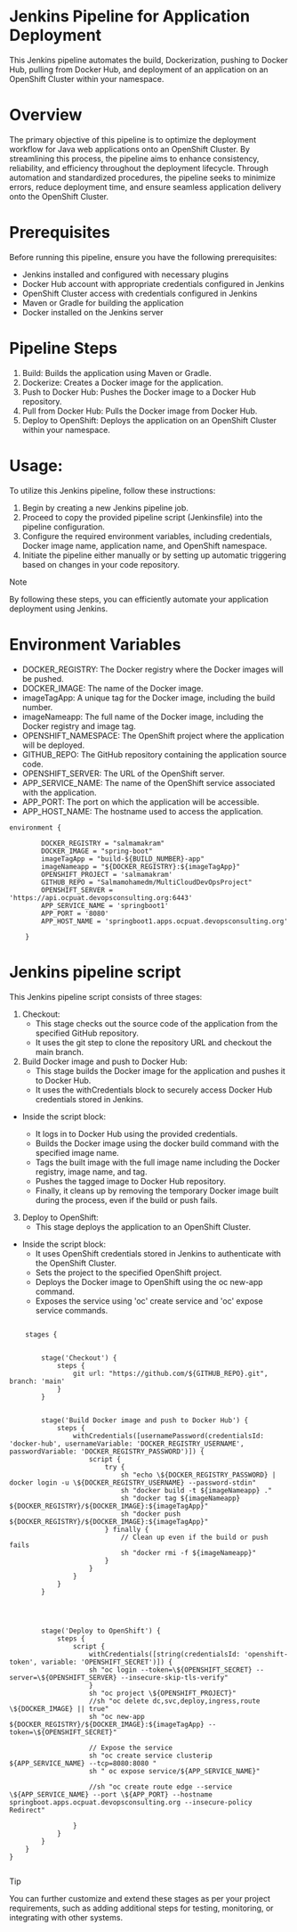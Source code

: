 # Jenkins Pipeline for Application Deployment
This Jenkins pipeline automates the build, Dockerization, pushing to Docker Hub, pulling from Docker Hub, and deployment of an application on an OpenShift Cluster within your namespace.
# Overview
The primary objective of this pipeline is to optimize the deployment workflow for Java web applications onto an OpenShift Cluster. By streamlining this process, the pipeline aims to enhance consistency, reliability, and efficiency throughout the deployment lifecycle. Through automation and standardized procedures, the pipeline seeks to minimize errors, reduce deployment time, and ensure seamless application delivery onto the OpenShift Cluster.
# Prerequisites
Before running this pipeline, ensure you have the following prerequisites:
 - Jenkins installed and configured with necessary plugins
 - Docker Hub account with appropriate credentials configured in Jenkins
 - OpenShift Cluster access with credentials configured in Jenkins
 - Maven or Gradle for building the application
 - Docker installed on the Jenkins server
# Pipeline Steps
1. Build: Builds the application using Maven or Gradle.
2. Dockerize: Creates a Docker image for the application.
3. Push to Docker Hub: Pushes the Docker image to a Docker Hub repository.
4. Pull from Docker Hub: Pulls the Docker image from Docker Hub.
5. Deploy to OpenShift: Deploys the application on an OpenShift Cluster within your namespace.
# Usage:
To utilize this Jenkins pipeline, follow these instructions:
1. Begin by creating a new Jenkins pipeline job.
2. Proceed to copy the provided pipeline script (Jenkinsfile) into the pipeline configuration.
3. Configure the required environment variables, including credentials, Docker image name, application name, and OpenShift namespace.
4. Initiate the pipeline either manually or by setting up automatic triggering based on changes in your code repository.


> [!NOTE]
By following these steps, you can efficiently automate your application deployment using Jenkins.

# Environment Variables
- DOCKER_REGISTRY: The Docker registry where the Docker images will be pushed.
- DOCKER_IMAGE: The name of the Docker image.
- imageTagApp: A unique tag for the Docker image, including the build number.
- imageNameapp: The full name of the Docker image, including the Docker registry and image tag.
- OPENSHIFT_NAMESPACE: The OpenShift project where the application will be deployed.
- GITHUB_REPO: The GitHub repository containing the application source code.
- OPENSHIFT_SERVER: The URL of the OpenShift server.
- APP_SERVICE_NAME: The name of the OpenShift service associated with the application.
- APP_PORT: The port on which the application will be accessible.
- APP_HOST_NAME: The hostname used to access the application.

```
environment {
        
        DOCKER_REGISTRY = "salmamakram"
        DOCKER_IMAGE = "spring-boot"
        imageTagApp = "build-${BUILD_NUMBER}-app"
        imageNameapp = "${DOCKER_REGISTRY}:${imageTagApp}"
        OPENSHIFT_PROJECT = 'salmamakram'
        GITHUB_REPO = "Salmamohamedm/MultiCloudDevOpsProject"
        OPENSHIFT_SERVER = 'https://api.ocpuat.devopsconsulting.org:6443'
        APP_SERVICE_NAME = 'springboot1'
        APP_PORT = '8080'
        APP_HOST_NAME = 'springboot1.apps.ocpuat.devopsconsulting.org'
        
    }
```
# Jenkins pipeline script 
This Jenkins pipeline script consists of three stages:
1. Checkout:
     - This stage checks out the source code of the application from the specified GitHub repository.
     - It uses the git step to clone the repository URL and checkout the main branch.
2. Build Docker image and push to Docker Hub:
     - This stage builds the Docker image for the application and pushes it to Docker Hub.
     - It uses the withCredentials block to securely access Docker Hub credentials stored in Jenkins.
       
- Inside the script block:
  
     - It logs in to Docker Hub using the provided credentials.
     - Builds the Docker image using the docker build command with the specified image name.
     -  Tags the built image with the full image name including the Docker registry, image name, and tag.
     - Pushes the tagged image to Docker Hub repository.
     - Finally, it cleans up by removing the temporary Docker image built during the process, even if the build or push fails.
3. Deploy to OpenShift:
     - This stage deploys the application to an OpenShift Cluster.
- Inside the script block:
     - It uses OpenShift credentials stored in Jenkins to authenticate with the OpenShift Cluster.
     - Sets the project to the specified OpenShift project.
     - Deploys the Docker image to OpenShift using the oc new-app command.
     - Exposes the service using 'oc' create service and 'oc' expose service commands.
```

    stages {
        
        
        stage('Checkout') {
            steps {
                git url: "https://github.com/${GITHUB_REPO}.git", branch: 'main'
            }
        }
        
        
        stage('Build Docker image and push to Docker Hub') {
            steps {
                withCredentials([usernamePassword(credentialsId: 'docker-hub', usernameVariable: 'DOCKER_REGISTRY_USERNAME', passwordVariable: 'DOCKER_REGISTRY_PASSWORD')]) {
                    script {
                        try {
                            sh "echo \${DOCKER_REGISTRY_PASSWORD} | docker login -u \${DOCKER_REGISTRY_USERNAME} --password-stdin"
                            sh "docker build -t ${imageNameapp} ."
                            sh "docker tag ${imageNameapp} ${DOCKER_REGISTRY}/${DOCKER_IMAGE}:${imageTagApp}"
                            sh "docker push ${DOCKER_REGISTRY}/${DOCKER_IMAGE}:${imageTagApp}"
                        } finally {
                            // Clean up even if the build or push fails
                            sh "docker rmi -f ${imageNameapp}"
                        }
                    }
                }
            }
        }


        

        stage('Deploy to OpenShift') {
            steps {
                script {
                    withCredentials([string(credentialsId: 'openshift-token', variable: 'OPENSHIFT_SECRET')]) {
                    sh "oc login --token=\${OPENSHIFT_SECRET} --server=\${OPENSHIFT_SERVER} --insecure-skip-tls-verify"
                    }
                    sh "oc project \${OPENSHIFT_PROJECT}"
                    //sh "oc delete dc,svc,deploy,ingress,route \${DOCKER_IMAGE} || true"
                    sh "oc new-app ${DOCKER_REGISTRY}/${DOCKER_IMAGE}:${imageTagApp} --token=\${OPENSHIFT_SECRET}"
                    
                    // Expose the service 
                    sh "oc create service clusterip ${APP_SERVICE_NAME} --tcp=8080:8080 "
                    sh " oc expose service/${APP_SERVICE_NAME}"
                    
                    //sh "oc create route edge --service \${APP_SERVICE_NAME} --port \${APP_PORT} --hostname springboot.apps.ocpuat.devopsconsulting.org --insecure-policy Redirect"

                }
            }
        }
    }
}


```
> [!TIP]
> You can further customize and extend these stages as per your project requirements, such as adding additional steps for testing, monitoring, or integrating with other systems.
       
